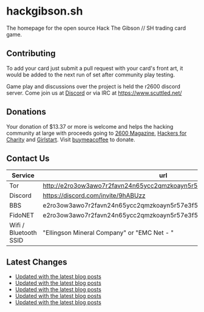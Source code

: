 # hackgibson.sh
The homepage for the open source Hack The Gibson // SH trading card game.


## Contributing

To add your card just submit a pull request with your card's front art, it would be added to the next run of set after community play testing.

Game play and discussions over the project is held the r2600 discord server. Come join us at [Discord](https://discord.com/invite/9hABUzz) or via IRC at https://www.scuttled.net/


## Donations

Your donation of $13.37 or more is welcome and helps the hacking community at large with proceeds going to [2600 Magazine](https://2600.com/), [Hackers for Charity](https://hackersforcharity.org) and [Girlstart](https://girlstart.org).  Visit [buymeacoffee](https://www.buymeacoffee.com/hackgibson.sh) to donate.


## Contact Us

Service | url
-|-
Tor | http://e2ro3ow3awo7r2favn24n65ycc2qmzkoayn5r57e3f56nvjwdcgg32ad.onion
Discord | https://discord.com/invite/9hABUzz
BBS | e2ro3ow3awo7r2favn24n65ycc2qmzkoayn5r57e3f56nvjwdcgg32ad.onion:23
FidoNET | e2ro3ow3awo7r2favn24n65ycc2qmzkoayn5r57e3f56nvjwdcgg32ad.onion:24554
Wifi / Bluetooth SSID | "Ellingson Mineral Company" or "EMC Net - <fidonet address>"

## Latest Changes
<!-- BLOG-POST-LIST:START -->
- [Updated with the latest blog posts](https://github.com/DFW2600/hackgibson.sh/commit/9bbef6c611e7ddbf57145d95b2d0ba3c26650311)
- [Updated with the latest blog posts](https://github.com/DFW2600/hackgibson.sh/commit/698d1c3a56f4d9c3ac9d3335c63d2863f019a208)
- [Updated with the latest blog posts](https://github.com/DFW2600/hackgibson.sh/commit/7aebbaeca83e82f46efb63cdf4c4f8344fa74c30)
- [Updated with the latest blog posts](https://github.com/DFW2600/hackgibson.sh/commit/6f972c7bf06d6a0be8facdceba138d0b38ecf1c7)
- [Updated with the latest blog posts](https://github.com/DFW2600/hackgibson.sh/commit/e26a898f3cfd37fcc1bec64b65d843b9ceca4016)
<!-- BLOG-POST-LIST:END -->
